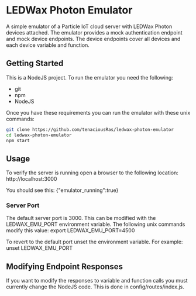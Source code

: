# LEDWax Photon Emulator

A simple emulator of a Particle IoT cloud server with LEDWax Photon devices attached.  The emulator provides a mock authentication endpoint and mock device endpoints.  The device endpoints cover all devices and each device variable and function.

## Getting Started
This is a NodeJS project.  To run the emulator you need the following:
- git
- npm
- NodeJS

Once you have these requirements you can run the emulator with these unix commands:

```bash
git clone https://github.com/tenaciousRas/ledwax-photon-emulator
cd ledwax-photon-emulator
npm start
```

## Usage
To verify the server is running open a browser to the following location:
http://localhost:3000

You should see this:
{"emulator_running":true}

### Server Port
The default server port is 3000.  This can be modified with the LEDWAX_EMU_PORT environment variable.  The following unix commands modify this value:
export LEDWAX_EMU_PORT=4500

To revert to the default port unset the environment variable.
For example:
unset LEDWAX_EMU_PORT

## Modifying Endpoint Responses
If you want to modify the responses to variable and function calls you must currently change the NodeJS code.  This is done in config/routes/index.js.
